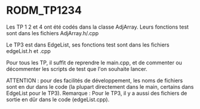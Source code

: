 # RODM_TP1234

Les TP 1 2 et 4 ont été codés dans la classe AdjArray.
Leurs fonctions test sont dans les fichiers AdjArray.h/.cpp

Le TP3 est dans EdgeList, ses fonctions test sont dans les fichiers edgeList.h et .cpp

Pour tous les TP, il suffit de reprendre le main.cpp, et de commenter ou décommenter les scripts de test que l'on souhaite lancer.

ATTENTION : pour des facilités de développement, les noms de fichiers sont en dur dans le code (la plupart directement dans le main, certains dans EdgeList pour le TP3).
Remarque : Pour le TP3, il y a aussi des fichiers de sortie en dûr dans le code (edgeList.cpp).
